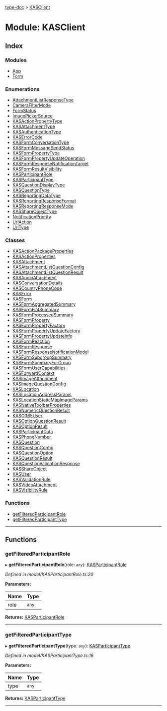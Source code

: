 [type-doc](../README.md) > [KASClient](../modules/kasclient.md)

# Module: KASClient

## Index

### Modules

* [App](kasclient.app.md)
* [Form](kasclient.form.md)

### Enumerations

* [AttachmentListResponseType](../enums/kasclient.attachmentlistresponsetype.md)
* [CameraFilterMode](../enums/kasclient.camerafiltermode.md)
* [FormStatus](../enums/kasclient.formstatus.md)
* [ImagePickerSource](../enums/kasclient.imagepickersource.md)
* [KASActionPropertyType](../enums/kasclient.kasactionpropertytype.md)
* [KASAttachmentType](../enums/kasclient.kasattachmenttype.md)
* [KASAuthenticationType](../enums/kasclient.kasauthenticationtype.md)
* [KASErrorCode](../enums/kasclient.kaserrorcode.md)
* [KASFormConversationType](../enums/kasclient.kasformconversationtype.md)
* [KASFormMessageSendStatus](../enums/kasclient.kasformmessagesendstatus.md)
* [KASFormPropertyType](../enums/kasclient.kasformpropertytype.md)
* [KASFormPropertyUpdateOperation](../enums/kasclient.kasformpropertyupdateoperation.md)
* [KASFormResponseNotificationTarget](../enums/kasclient.kasformresponsenotificationtarget.md)
* [KASFormResultVisibility](../enums/kasclient.kasformresultvisibility.md)
* [KASParticipantRole](../enums/kasclient.kasparticipantrole.md)
* [KASParticipantType](../enums/kasclient.kasparticipanttype.md)
* [KASQuestionDisplayType](../enums/kasclient.kasquestiondisplaytype.md)
* [KASQuestionType](../enums/kasclient.kasquestiontype.md)
* [KASReportingDataType](../enums/kasclient.kasreportingdatatype.md)
* [KASReportingResponseFormat](../enums/kasclient.kasreportingresponseformat.md)
* [KASReportingResponseMode](../enums/kasclient.kasreportingresponsemode.md)
* [KASShareObjectType](../enums/kasclient.kasshareobjecttype.md)
* [NotificationPriority](../enums/kasclient.notificationpriority.md)
* [UrlAction](../enums/kasclient.urlaction.md)
* [UrlType](../enums/kasclient.urltype.md)

### Classes

* [KASActionPackageProperties](../classes/kasclient.kasactionpackageproperties.md)
* [KASActionProperties](../classes/kasclient.kasactionproperties.md)
* [KASAttachment](../classes/kasclient.kasattachment.md)
* [KASAttachmentListQuestionConfig](../classes/kasclient.kasattachmentlistquestionconfig.md)
* [KASAttachmentListQuestionResult](../classes/kasclient.kasattachmentlistquestionresult.md)
* [KASAudioAttachment](../classes/kasclient.kasaudioattachment.md)
* [KASConversationDetails](../classes/kasclient.kasconversationdetails.md)
* [KASCountryPhoneCode](../classes/kasclient.kascountryphonecode.md)
* [KASError](../classes/kasclient.kaserror.md)
* [KASForm](../classes/kasclient.kasform.md)
* [KASFormAggregatedSummary](../classes/kasclient.kasformaggregatedsummary.md)
* [KASFormFlatSummary](../classes/kasclient.kasformflatsummary.md)
* [KASFormProcessedSummary](../classes/kasclient.kasformprocessedsummary.md)
* [KASFormProperty](../classes/kasclient.kasformproperty.md)
* [KASFormPropertyFactory](../classes/kasclient.kasformpropertyfactory.md)
* [KASFormPropertyUpdateFactory](../classes/kasclient.kasformpropertyupdatefactory.md)
* [KASFormPropertyUpdateInfo](../classes/kasclient.kasformpropertyupdateinfo.md)
* [KASFormReaction](../classes/kasclient.kasformreaction.md)
* [KASFormResponse](../classes/kasclient.kasformresponse.md)
* [KASFormResponseNotificationModel](../classes/kasclient.kasformresponsenotificationmodel.md)
* [KASFormSubgroupSummary](../classes/kasclient.kasformsubgroupsummary.md)
* [KASFormSummaryForGroup](../classes/kasclient.kasformsummaryforgroup.md)
* [KASFormUserCapabilities](../classes/kasclient.kasformusercapabilities.md)
* [KASForwardContext](../classes/kasclient.kasforwardcontext.md)
* [KASImageAttachment](../classes/kasclient.kasimageattachment.md)
* [KASImageQuestionConfig](../classes/kasclient.kasimagequestionconfig.md)
* [KASLocation](../classes/kasclient.kaslocation.md)
* [KASLocationAddressParams](../classes/kasclient.kaslocationaddressparams.md)
* [KASLocationStaticMapImageParams](../classes/kasclient.kaslocationstaticmapimageparams.md)
* [KASNativeToolbarProperties](../classes/kasclient.kasnativetoolbarproperties.md)
* [KASNumericQuestionResult](../classes/kasclient.kasnumericquestionresult.md)
* [KASO365User](../classes/kasclient.kaso365user.md)
* [KASOptionQuestionResult](../classes/kasclient.kasoptionquestionresult.md)
* [KASOptionResult](../classes/kasclient.kasoptionresult.md)
* [KASParticipantData](../classes/kasclient.kasparticipantdata.md)
* [KASPhoneNumber](../classes/kasclient.kasphonenumber.md)
* [KASQuestion](../classes/kasclient.kasquestion.md)
* [KASQuestionConfig](../classes/kasclient.kasquestionconfig.md)
* [KASQuestionOption](../classes/kasclient.kasquestionoption.md)
* [KASQuestionResult](../classes/kasclient.kasquestionresult.md)
* [KASQuestionValidationResponse](../classes/kasclient.kasquestionvalidationresponse.md)
* [KASShareObject](../classes/kasclient.kasshareobject.md)
* [KASUser](../classes/kasclient.kasuser.md)
* [KASValidationRule](../classes/kasclient.kasvalidationrule.md)
* [KASVideoAttachment](../classes/kasclient.kasvideoattachment.md)
* [KASVisibilityRule](../classes/kasclient.kasvisibilityrule.md)

### Functions

* [getFilteredParticipantRole](kasclient.md#getfilteredparticipantrole)
* [getFilteredParticipantType](kasclient.md#getfilteredparticipanttype)

---

## Functions

<a id="getfilteredparticipantrole"></a>

###  getFilteredParticipantRole

▸ **getFilteredParticipantRole**(role: *`any`*): [KASParticipantRole](../enums/kasclient.kasparticipantrole.md)

*Defined in model/KASParticipantRole.ts:20*

**Parameters:**

| Name | Type |
| ------ | ------ |
| role | `any` |

**Returns:** [KASParticipantRole](../enums/kasclient.kasparticipantrole.md)

___
<a id="getfilteredparticipanttype"></a>

###  getFilteredParticipantType

▸ **getFilteredParticipantType**(type: *`any`*): [KASParticipantType](../enums/kasclient.kasparticipanttype.md)

*Defined in model/KASParticipantType.ts:16*

**Parameters:**

| Name | Type |
| ------ | ------ |
| type | `any` |

**Returns:** [KASParticipantType](../enums/kasclient.kasparticipanttype.md)

___

